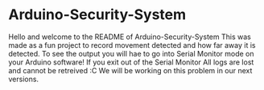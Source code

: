 # Arduino-Security-System
Hello and welcome to the README of Arduino-Security-System
This was made as a fun project to record movement detected and how far away it is detected.
To see the output you will hae to go into Serial Monitor mode on your Arduino software!
If you exit out of the Serial Monitor All logs are lost and cannot be retreived :C We will be working on this problem in our next versions.
